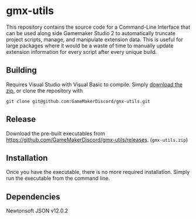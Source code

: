 # gmx-utils

This repository contains the source code for a Command-Line Interface that can be used along side Gamemaker Studio 2 to automatically truncate project scripts, manage, and manipulate extension data. This is useful for large packages where it would be a waste of time to manually update extension information for every script after every unique build.

## Building
Requires Visual Studio with Visual Basic to compile. Simply [download the zip](https://github.com/GameMakerDiscord/gmx-utils/archive/master.zip), or clone the repository with 
```
git clone git@github.com:GameMakerDiscord/gmx-utils.git
```

## Release
Download the pre-built executables from https://github.com/GameMakerDiscord/gmx-utils/releases. (`gmx-utils.zip`)

## Installation
Once you have the executable, there is no more required installation. Simply run the executable from the command line.

## Dependencies
Newtonsoft JSON v12.0.2